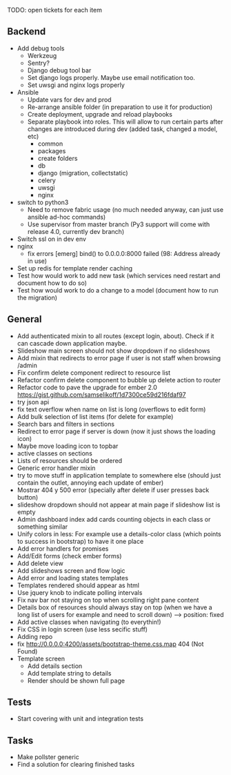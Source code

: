 TODO: open tickets for each item

Backend
-------

- Add debug tools
    - Werkzeug
    - Sentry?
    - Django debug tool bar
    - Set django logs properly. Maybe use email notification too.
    - Set uwsgi and nginx logs properly
- Ansible
    - Update vars for dev and prod
    - Re-arrange ansible folder (in preparation to use it for production)
    - Create deployment, upgrade and reload playbooks
    - Separate playbook into roles. This will allow to run certain parts after changes are introduced
      during dev (added task, changed a model, etc)
        - common
        - packages
        - create folders
        - db
        - django (migration, collectstatic)
        - celery
        - uwsgi
        - nginx
- switch to python3
    - Need to remove fabric usage (no much needed anyway, can just use ansible ad-hoc commands)
    - Use supervisor from master  branch (Py3 support will come with release 4.0, currently dev branch)
- Switch ssl on in dev env
- nginx
    - fix errors [emerg] bind() to 0.0.0.0:8000 failed (98: Address already in use)
- Set up redis for template render caching
- Test how would work to add new task (which services need restart and document how to do so)
- Test how would work to do a change to a model (document how to run the migration)

General
-------
- Add authenticated mixin to all routes (except login, about). Check if it can cascade down application maybe.
- Slideshow main screen should not show dropdown if no slideshows
- Add mixin that redirects to error page if user is not staff when browsing /admin
- Fix confirm delete component redirect to resource list
- Refactor confirm delete component to bubble up delete action to router
- Refactor code to pave the upgrade for ember 2.0 https://gist.github.com/samselikoff/1d7300ce59d216fdaf97
- try json api
- fix text overflow when name on list is long (overflows to edit form)
- Add bulk selection of list items (for delete for example)
- Search bars and filters in sections
- Redirect to error page if server is down (now it just shows the loading icon)
- Maybe move loading icon to topbar
- active classes on sections
- Lists of resources should be ordered
- Generic error handler mixin
- try to move stuff in application template to somewhere else (should just contain the outlet, annoying each update of ember)
- Mostrar 404 y 500 error (specially after delete if user presses back button)
- slideshow dropdown should not appear at main page if slideshow list is empty
- Admin dashboard index add cards counting objects in each class or something similar
- Unify colors in less: For example use a details-color class (which points to success in bootstrap) to have it one place
- Add error handlers for promises
- Add/Edit forms (check ember forms)
- Add delete view
- Add slideshows screen and flow logic
- Add error and loading states templates
- Templates rendered should appear as html
- Use jquery knob to indicate polling intervals
- Fix nav bar not staying on top when scrolling right pane content
- Details box of resources should always stay on top (when we have a long list of users for example and need to scroll down) --> position: fixed
- Add active classes when navigating (to everythin!)
- Fix CSS in login screen (use less secific stuff)
- Adding repo
- fix  http://0.0.0.0:4200/assets/bootstrap-theme.css.map 404 (Not Found)
- Template screen
    - Add details section
    - Add template string to details
    - Render should be shown full page

Tests
-----
- Start covering with unit and integration tests

Tasks
-----
- Make pollster generic
- Find a solution for clearing finished tasks
